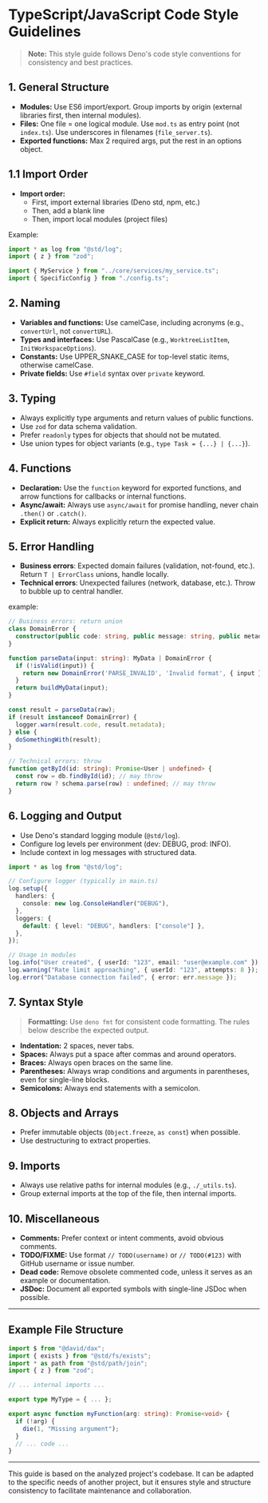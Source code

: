 # TypeScript/JavaScript Code Style Guidelines

> **Note:** This style guide follows Deno's code style conventions for consistency and best practices.

## 1. General Structure

- **Modules:** Use ES6 import/export. Group imports by origin (external libraries first, then internal modules).
- **Files:** One file = one logical module. Use `mod.ts` as entry point (not `index.ts`). Use underscores in filenames (`file_server.ts`).
- **Exported functions:** Max 2 required args, put the rest in an options object.

## 1.1 Import Order

- **Import order:**
  - First, import external libraries (Deno std, npm, etc.)
  - Then, add a blank line
  - Then, import local modules (project files)

Example:
```ts
import * as log from "@std/log";
import { z } from "zod";

import { MyService } from "../core/services/my_service.ts";
import { SpecificConfig } from "./config.ts";
```

## 2. Naming

- **Variables and functions:** Use camelCase, including acronyms (e.g., `convertUrl`, not `convertURL`).
- **Types and interfaces:** Use PascalCase (e.g., `WorktreeListItem`, `InitWorkspaceOptions`).
- **Constants:** Use UPPER_SNAKE_CASE for top-level static items, otherwise camelCase.
- **Private fields:** Use `#field` syntax over `private` keyword.

## 3. Typing

- Always explicitly type arguments and return values of public functions.
- Use `zod` for data schema validation.
- Prefer `readonly` types for objects that should not be mutated.
- Use union types for object variants (e.g., `type Task = {...} | {...}`).

## 4. Functions

- **Declaration:** Use the `function` keyword for exported functions, and arrow functions for callbacks or internal functions.
- **Async/await:** Always use `async/await` for promise handling, never chain `.then()` or `.catch()`.
- **Explicit return:** Always explicitly return the expected value.

## 5. Error Handling

- **Business errors**: Expected domain failures (validation, not-found, etc.). Return `T | ErrorClass` unions, handle locally.
- **Technical errors**: Unexpected failures (network, database, etc.). Throw to bubble up to central handler.

example:
```ts
// Business errors: return union
class DomainError {
  constructor(public code: string, public message: string, public metadata?: any) {}
}

function parseData(input: string): MyData | DomainError {
  if (!isValid(input)) {
    return new DomainError('PARSE_INVALID', 'Invalid format', { input });
  }
  return buildMyData(input);
}

const result = parseData(raw);
if (result instanceof DomainError) {
  logger.warn(result.code, result.metadata);
} else {
  doSomethingWith(result);
}

// Technical errors: throw
function getById(id: string): Promise<User | undefined> {
  const row = db.findById(id); // may throw
  return row ? schema.parse(row) : undefined; // may throw
}
```

## 6. Logging and Output

- Use Deno's standard logging module (`@std/log`).
- Configure log levels per environment (dev: DEBUG, prod: INFO).
- Include context in log messages with structured data.

```ts
import * as log from "@std/log";

// Configure logger (typically in main.ts)
log.setup({
  handlers: {
    console: new log.ConsoleHandler("DEBUG"),
  },
  loggers: {
    default: { level: "DEBUG", handlers: ["console"] },
  },
});

// Usage in modules
log.info("User created", { userId: "123", email: "user@example.com" });
log.warning("Rate limit approaching", { userId: "123", attempts: 8 });
log.error("Database connection failed", { error: err.message });
```

## 7. Syntax Style

> **Formatting:** Use `deno fmt` for consistent code formatting. The rules below describe the expected output.

- **Indentation:** 2 spaces, never tabs.
- **Spaces:** Always put a space after commas and around operators.
- **Braces:** Always open braces on the same line.
- **Parentheses:** Always wrap conditions and arguments in parentheses, even for single-line blocks.
- **Semicolons:** Always end statements with a semicolon.

## 8. Objects and Arrays

- Prefer immutable objects (`Object.freeze`, `as const`) when possible.
- Use destructuring to extract properties.

## 9. Imports

- Always use relative paths for internal modules (e.g., `./_utils.ts`).
- Group external imports at the top of the file, then internal imports.

## 10. Miscellaneous

- **Comments:** Prefer context or intent comments, avoid obvious comments.
- **TODO/FIXME:** Use format `// TODO(username)` or `// TODO(#123)` with GitHub username or issue number.
- **Dead code:** Remove obsolete commented code, unless it serves as an example or documentation.
- **JSDoc:** Document all exported symbols with single-line JSDoc when possible.

---

## Example File Structure

```typescript
import $ from "@david/dax";
import { exists } from "@std/fs/exists";
import * as path from "@std/path/join";
import { z } from "zod";

// ... internal imports ...

export type MyType = { ... };

export async function myFunction(arg: string): Promise<void> {
  if (!arg) {
    die(1, "Missing argument");
  }
  // ... code ...
}
```

---

This guide is based on the analyzed project's codebase. It can be adapted to the specific needs of another project, but it ensures style and structure consistency to facilitate maintenance and collaboration.
